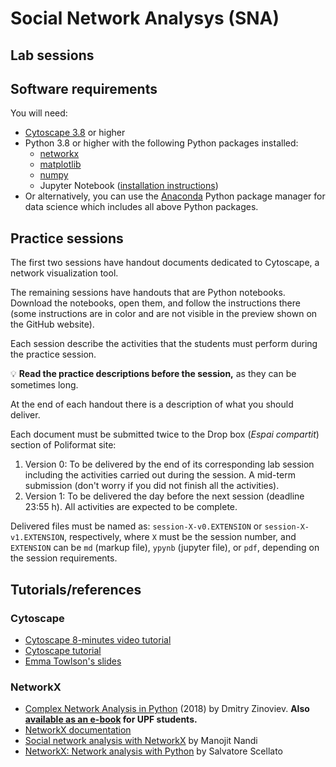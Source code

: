 # Social Network Analysys (SNA)

## Lab sessions

## Software requirements

You will need:

* [Cytoscape 3.8](https://cytoscape.org/download.html) or higher
* Python 3.8 or higher with the following Python packages installed:
   * [networkx](https://networkx.github.io/)
   * [matplotlib](https://matplotlib.org/)
   * [numpy](https://numpy.org/)
   * Jupyter Notebook ([installation instructions](https://jupyter.org/install.html))
* Or alternatively, you can use the [Anaconda](https://www.anaconda.com/products/individual) Python package manager for data science which includes all above Python packages.

## Practice sessions

The first two sessions have handout documents dedicated to Cytoscape, a network visualization tool.

The remaining sessions have handouts that are Python notebooks. Download the notebooks, open them, and follow the instructions there (some instructions are in color and are not visible in the preview shown on the GitHub website). 

Each session describe the activities that the students must perform during the practice session.

:bulb: **Read the practice descriptions before the session,** as they can be sometimes long.

At the end of each handout there is a description of what you should deliver.

Each document must be submitted twice to the Drop box (*Espai compartit*) section of Poliformat site:

1. Version 0: To be delivered by the end of its corresponding lab session including the activities carried out during the session. A mid-term submission (don't worry if you did not finish all the activities).
2. Version 1: To be delivered the day before the next session (deadline 23:55 h). All activities are expected to be complete.

Delivered files must be named as: `session-X-v0.EXTENSION` or `session-X-v1.EXTENSION`, respectively, where `X` must be the session number, and `EXTENSION` can be `md` (markup file), `ypynb` (jupyter file), or `pdf`, depending on the session requirements.

## Tutorials/references

### Cytoscape

* [Cytoscape 8-minutes video tutorial](https://www.youtube.com/watch?v=iGpxX0Kd4Z0&list=PLFQS98nmv__wFmmSDePx9FtQ2TFRS6wdR)
* [Cytoscape tutorial](https://github.com/cytoscape/cytoscape-tutorials/wiki)
* [Emma Towlson's slides](https://www.dropbox.com/s/37zleq3ynw6e0n6/Cytoscape_2017.pdf?dl=0)

### NetworkX

* [Complex Network Analysis in Python](https://www.amazon.com/gp/product/1680502697/) (2018) by Dmitry Zinoviev. **Also [available as an e-book](https://upfinder.upf.edu/iii/encore/record/C__Rb1557007?lang=cat) for UPF students.**
* [NetworkX documentation](https://networkx.github.io/)
* [Social network analysis with NetworkX](https://blog.dominodatalab.com/social-network-analysis-with-networkx/) by Manojit Nandi
* [NetworkX: Network analysis with Python](https://www.cl.cam.ac.uk/~cm542/teaching/2010/stna-pdfs/stna-lecture8.pdf) by Salvatore Scellato
